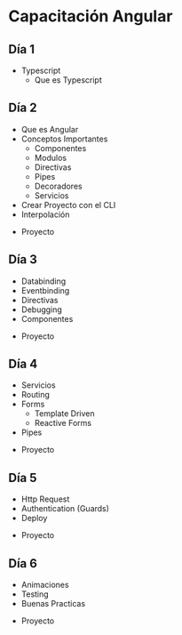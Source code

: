 # Capacitación Angular

## Día 1

* Typescript
  * Que es Typescript



## Día 2

* Que es Angular
* Conceptos Importantes
  * Componentes 
  * Modulos
  * Directivas
  * Pipes
  * Decoradores
  * Servicios
* Crear Proyecto con el CLI
* Interpolación
+ Proyecto


## Día 3
  
* Databinding
* Eventbinding
* Directivas
* Debugging
* Componentes
+ Proyecto


## Día 4

* Servicios
* Routing
* Forms
  * Template Driven
  * Reactive Forms
* Pipes
+ Proyecto


## Día 5

* Http Request
* Authentication (Guards)
* Deploy
+ Proyecto

## Día 6 

* Animaciones
* Testing
* Buenas Practicas
+ Proyecto
